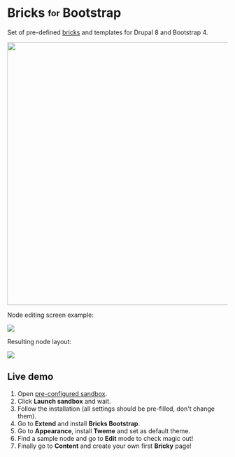 # Bricks <sub><sup>for</sup></sub> Bootstrap

Set of pre-defined [bricks](https://www.drupal.org/project/bricks) and templates for Drupal 8 and Bootstrap 4.

<img src="https://cdn.rawgit.com/highweb/drupal-bricks/media/bricks-bootstrap-8.x-4.1-bundles.png" width="600"/>

Node editing screen example:

![](https://cdn.rawgit.com/highweb/drupal-bricks/media/bricks-bootstrap-8.x-4.1-node-edit.png)

Resulting node layout:

![](https://cdn.rawgit.com/highweb/drupal-bricks/media/bricks-bootstrap-8.x-4.1-node.png)


## Live demo

1. Open [pre-configured sandbox](https://simplytest.me/project/bricks_bootstrap).
2. Click **Launch sandbox** and wait.
3. Follow the installation (all settings should be pre-filled, don't change them).
4. Go to **Extend** and install **Bricks Bootstrap**.
5. Go to **Appearance**, install **Tweme** and set as default theme.
6. Find a sample node and go to **Edit** mode to check magic out!
7. Finally go to **Content** and create your own first **Bricky** page!
